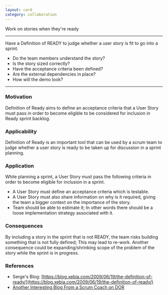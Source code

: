 ```yaml
---
layout: card
category: collaboration
---
```


Work on stories when they're ready

---

Have a Definition of READY to judge whether a user story is fit to go into a sprint.

- Do the team members understand the story?
- Is the story sized correctly?
- Have the acceptance criteria been defined?
- Are the external dependencies in place?
- How will the demo look?

---

### Motivation

Definition of Ready aims to define an acceptance criteria that a User Story must pass in order to become eligible to be considered for inclusion in Ready sprint backlog.

### Applicability

Definition of Ready is an important tool that can be used by a scrum team to judge whether a user story is ready to be taken up for discussion in a sprint planning.

### Application

While planning a sprint, a User Story must pass the following criteria in order to become eligible for inclusion in a sprint.

- A User Story must define an acceptance criteria which is testable.
- A User Story must also share information on why is it required, giving the team a bigger context on the importance of the story.
- Team should be able to estimate it; In other words there should be a loose implementation strategy associated with it.

### Consequences

By including a story in the sprint that is not READY, the team risks building something that is not fully defined; This may lead to re-work. Another consequence could be expanding/shrinking scope of the problem of the story while the sprint is in progress.

### References

- Serge's Blog: [https://blog.xebia.com/2009/06/19/the-definition-of-ready/](https://blog.xebia.com/2009/06/19/the-definition-of-ready/)
- [Another Interesting Blog From a Scrum Coach on DOR](https://www.nomad8.com/files/0787c369f92e9581d8ccf145ec62181b-15.php)

